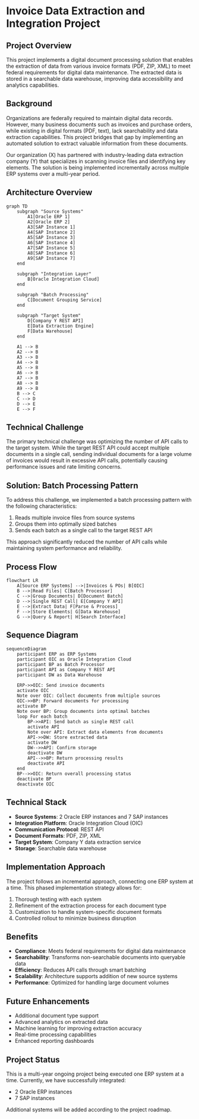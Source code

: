 # Invoice Data Extraction and Integration Project

## Project Overview

This project implements a digital document processing solution that enables the extraction of data from various invoice formats (PDF, ZIP, XML) to meet federal requirements for digital data maintenance. The extracted data is stored in a searchable data warehouse, improving data accessibility and analytics capabilities.

## Background

Organizations are federally required to maintain digital data records. However, many business documents such as invoices and purchase orders, while existing in digital formats (PDF, text), lack searchability and data extraction capabilities. This project bridges that gap by implementing an automated solution to extract valuable information from these documents.

Our organization (X) has partnered with industry-leading data extraction company (Y) that specializes in scanning invoice files and identifying key elements. The solution is being implemented incrementally across multiple ERP systems over a multi-year period.

## Architecture Overview

```mermaid
graph TD
    subgraph "Source Systems"
        A1[Oracle ERP 1]
        A2[Oracle ERP 2]
        A3[SAP Instance 1]
        A4[SAP Instance 2]
        A5[SAP Instance 3]
        A6[SAP Instance 4]
        A7[SAP Instance 5]
        A8[SAP Instance 6]
        A9[SAP Instance 7]
    end

    subgraph "Integration Layer"
        B[Oracle Integration Cloud]
    end

    subgraph "Batch Processing"
        C[Document Grouping Service]
    end

    subgraph "Target System"
        D[Company Y REST API]
        E[Data Extraction Engine]
        F[Data Warehouse]
    end

    A1 --> B
    A2 --> B
    A3 --> B
    A4 --> B
    A5 --> B
    A6 --> B
    A7 --> B
    A8 --> B
    A9 --> B
    B --> C
    C --> D
    D --> E
    E --> F
```

## Technical Challenge

The primary technical challenge was optimizing the number of API calls to the target system. While the target REST API could accept multiple documents in a single call, sending individual documents for a large volume of invoices would result in excessive API calls, potentially causing performance issues and rate limiting concerns.

## Solution: Batch Processing Pattern

To address this challenge, we implemented a batch processing pattern with the following characteristics:

1. Reads multiple invoice files from source systems
2. Groups them into optimally sized batches
3. Sends each batch as a single call to the target REST API

This approach significantly reduced the number of API calls while maintaining system performance and reliability.

## Process Flow

```mermaid
flowchart LR
    A[Source ERP Systems] -->|Invoices & POs| B[OIC]
    B -->|Read Files| C[Batch Processor]
    C -->|Group Documents| D[Document Batch]
    D -->|Single REST Call| E[Company Y API]
    E -->|Extract Data| F[Parse & Process]
    F -->|Store Elements| G[Data Warehouse]
    G -->|Query & Report| H[Search Interface]
```

## Sequence Diagram

```mermaid
sequenceDiagram
    participant ERP as ERP Systems
    participant OIC as Oracle Integration Cloud
    participant BP as Batch Processor
    participant API as Company Y REST API
    participant DW as Data Warehouse
    
    ERP->>OIC: Send invoice documents
    activate OIC
    Note over OIC: Collect documents from multiple sources
    OIC->>BP: Forward documents for processing
    activate BP
    Note over BP: Group documents into optimal batches
    loop For each batch
        BP->>API: Send batch as single REST call
        activate API
        Note over API: Extract data elements from documents
        API->>DW: Store extracted data
        activate DW
        DW-->>API: Confirm storage
        deactivate DW
        API-->>BP: Return processing results
        deactivate API
    end
    BP-->>OIC: Return overall processing status
    deactivate BP
    deactivate OIC
```

## Technical Stack

- **Source Systems**: 2 Oracle ERP instances and 7 SAP instances
- **Integration Platform**: Oracle Integration Cloud (OIC)
- **Communication Protocol**: REST API
- **Document Formats**: PDF, ZIP, XML
- **Target System**: Company Y data extraction service
- **Storage**: Searchable data warehouse

## Implementation Approach

The project follows an incremental approach, connecting one ERP system at a time. This phased implementation strategy allows for:

1. Thorough testing with each system
2. Refinement of the extraction process for each document type
3. Customization to handle system-specific document formats
4. Controlled rollout to minimize business disruption

## Benefits

- **Compliance**: Meets federal requirements for digital data maintenance
- **Searchability**: Transforms non-searchable documents into queryable data
- **Efficiency**: Reduces API calls through smart batching
- **Scalability**: Architecture supports addition of new source systems
- **Performance**: Optimized for handling large document volumes

## Future Enhancements

- Additional document type support
- Advanced analytics on extracted data
- Machine learning for improving extraction accuracy
- Real-time processing capabilities
- Enhanced reporting dashboards

## Project Status

This is a multi-year ongoing project being executed one ERP system at a time. Currently, we have successfully integrated:
- 2 Oracle ERP instances
- 7 SAP instances

Additional systems will be added according to the project roadmap.
